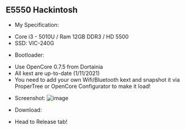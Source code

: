 E5550 Hackintosh
---
+ My Specification:
- Core i3 - 5010U / Ram 12GB DDR3 / HD 5500
- SSD: VIC-240G

+ Bootloader:
- Use OpenCore 0.7.5 from Dortainia
- All kext are up-to-date (1/11/2021)
- You need to add your own Wifi/Bluetooth kext and snapshot it via ProperTree or OpenCore Configurator to make it load!

+ Screenshot:
![image](https://user-images.githubusercontent.com/90502232/139594296-21477585-48f2-402d-8cdc-17f1c9134f40.png)

+ Download:
- Head to Release tab!

